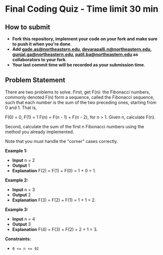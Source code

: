 # Final Coding Quiz - Time limit 30 min

## How to submit

- **Fork this repository, implement your code on your fork and make sure to push it when you're done**.
- **Add gade.as@northeastern.edu, devarapalli.n@northeastern.edu, gunjal.ga@northeastern.edu, patil.ba@northeastern.edu as collaborators to your fork**.
- **Your last commit time will be recorded as your submission time**.

## Problem Statement
There are two problems to solve.
First, get F(n): the Fibonacci numbers, commonly denoted F(n) form a sequence, called the Fibonacci sequence,
such that each number is the sum of the two preceding ones, starting from 0 and 1. That is,

F(0) = 0, F(1) = 1
F(n) = F(n - 1) + F(n - 2), for n > 1.
Given n, calculate F(n).

Second, calculate the sum of the first n Fibonacci numbers using the method you already implemented.

Note that you must handle the "corner" cases correctly.

**Example 1:**
- **Input** n = 2
- **Output** 1
- **Explanation** F(2) = F(1) + F(0) = 1 + 0 = 1.

**Example 2:**
- **Input** n = 3
- **Output** 2
- **Explanation** F(3) = F(2) + F(1) = 1 + 1 = 2.

**Example 3:**
- **Input** n = 4
- **Output** 3
- **Explanation** F(4) = F(3) + F(2) = 2 + 1 = 3.

**Constraints:**
-   `0 <= n <= 92`
